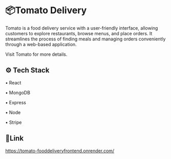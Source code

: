 
# 📦Tomato Delivery


Tomato is a food delivery service with a user-friendly interface, allowing customers to explore restaurants, browse menus, and place orders. It streamlines the process of finding meals and managing orders conveniently through a web-based application.

Visit Tomato for more details.


## ⚙️ Tech Stack

• React

• MongoDB

• Express

• Node

• Stripe


## 🔗Link



https://tomato-fooddeliveryfrontend.onrender.com/



